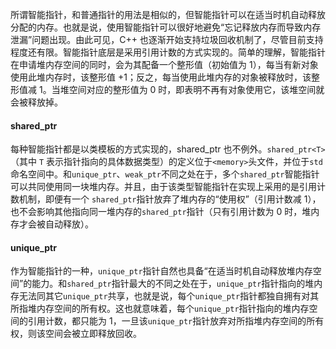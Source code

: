 所谓智能指针，和普通指针的用法是相似的，但智能指针可以在适当时机自动释放分配的内存。也就是说，使用智能指针可以很好地避免“忘记释放内存而导致内存泄漏”问题出现。由此可见，C++ 也逐渐开始支持垃圾回收机制了，尽管目前支持程度还有限。智能指针底层是采用引用计数的方式实现的。简单的理解，智能指针在申请堆内存空间的同时，会为其配备一个整形值（初始值为 1），每当有新对象使用此堆内存时，该整形值 +1；反之，每当使用此堆内存的对象被释放时，该整形值减 1。当堆空间对应的整形值为 0 时，即表明不再有对象使用它，该堆空间就会被释放掉。



#### shared_ptr

每种智能指针都是以类模板的方式实现的，shared_ptr 也不例外。`shared_ptr<T>`（其中 `T` 表示指针指向的具体数据类型）的定义位于`<memory>`头文件，并位于`std`命名空间中。和`unique_ptr`、`weak_ptr`不同之处在于，多个`shared_ptr`智能指针可以共同使用同一块堆内存。并且，由于该类型智能指针在实现上采用的是引用计数机制，即便有一个 `shared_ptr`指针放弃了堆内存的“使用权”（引用计数减 1），也不会影响其他指向同一堆内存的`shared_ptr`指针（只有引用计数为 0 时，堆内存才会被自动释放）。



#### unique_ptr

作为智能指针的一种，`unique_ptr`指针自然也具备“在适当时机自动释放堆内存空间”的能力。和`shared_ptr`指针最大的不同之处在于，`unique_ptr`指针指向的堆内存无法同其它`unique_ptr`共享，也就是说，每个`unique_ptr`指针都独自拥有对其所指堆内存空间的所有权。这也就意味着，每个`unique_ptr`指针指向的堆内存空间的引用计数，都只能为 1，一旦该`unique_ptr`指针放弃对所指堆内存空间的所有权，则该空间会被立即释放回收。


